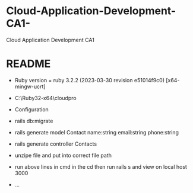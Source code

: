 # Cloud-Application-Development-CA1-
Cloud Application Development CA1 
# README


* Ruby version = ruby 3.2.2 (2023-03-30 revision e51014f9c0) [x64-mingw-ucrt]

* C:\Ruby32-x64\cloudpro

* Configuration

* rails db:migrate


* rails generate model Contact name:string email:string phone:string


* rails generate controller Contacts


* unzipe file and put into correct file path 

* run above lines in cmd in the cd then run rails s and view on local host 3000

* ...
